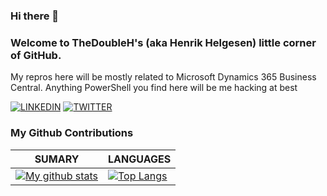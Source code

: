 ### Hi there 👋

<!--
**TheDoubleH/TheDoubleH** is a ✨ _special_ ✨ repository because its `README.md` (this file) appears on your GitHub profile.

Here are some ideas to get you started:

- 🔭 I’m currently working on ...
- 🌱 I’m currently learning ...
- 👯 I’m looking to collaborate on ...
- 🤔 I’m looking for help with ...
- 💬 Ask me about ...
- 📫 How to reach me: ...
- 😄 Pronouns: ...
- ⚡ Fun fact: ...
-->

### Welcome to TheDoubleH's (aka Henrik Helgesen) little corner of GitHub.
  My repros here will be mostly related to Microsoft Dynamics 365 Business Central. Anything PowerShell you find here will be me hacking at best


[![LINKEDIN](https://img.shields.io/badge/Linkedin-black?style=for-the-badge&logo=linkedin)](www.linkedin.com/in/TheDoubleH/) [![TWITTER](https://img.shields.io/badge/Twitter-black?style=for-the-badge&logo=twitter)](https://twitter.com/TheDoubleH)

### My Github Contributions
| **SUMARY**                                                                                                                                              | **LANGUAGES**                                                                                                                                         |
| ------------------------------------------------------------------------------------------------------------------------------------------------------- | ----------------------------------------------------------------------------------------------------------------------------------------------------- |
| [![My github stats](https://github-readme-stats.vercel.app/api?username=TheDoubleH&show_icons=true)](https://github.com/anuraghazra/github-readme-stats) | [![Top Langs](https://github-readme-stats.vercel.app/api/top-langs/?username=TheDoubleH&layout=compact)](https://github.com/anuraghazra/github-readme-stats)

<!--
### If you want to support me, I'm always happy with a cup of coffee 😉

[![https://www.buymeacoffee.com/TheDoubleH](./images/buymeacoffeeSmall.png)](https://www.buymeacoffee.com/TheDoubleH)
-->
